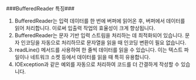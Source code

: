 ###BufferedReader 특징###
1. BufferedReader는 입력 데이터를 한 번에 버퍼에 읽어온 후, 버퍼에서 데이터를 읽어 처리합니다. 이로써 입출력 작업의 효율성이 크게 향상됩니다.
2. BufferedReader는 문자 기반 입력 스트림을 처리하는 데 최적화되어 있습니다. 문자 인코딩을 자동으로 처리하므로 문자열을 읽을 때 인코딩 변환이 필요 없습니다.
3. readLine() 메서드를 사용하여 한 줄씩 데이터를 읽을 수 있습니다. 이는 텍스트 파일이나 네트워크 소켓 등에서 데이터를 읽을 때 특히 유용합니다.
4. IOException과 같은 예외를 자동으로 처리하여 코드를 더 간결하게 작성할 수 있습니다.
